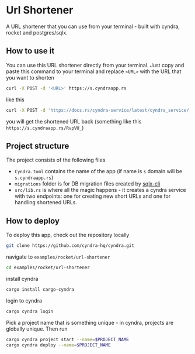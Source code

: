 # Url Shortener

A URL shortener that you can use from your terminal - built with cyndra, rocket and postgres/sqlx.

## How to use it

You can use this URL shortener directly from your terminal. Just copy and paste this command to your terminal and replace `<URL>` with the URL that you want to shorten

```bash
curl -X POST -d '<URL>' https://s.cyndraapp.rs
```

like this

```bash
curl -X POST -d 'https://docs.rs/cyndra-service/latest/cyndra_service/' https://s.cyndraapp.rs
```

you will get the shortened URL back (something like this `https://s.cyndraapp.rs/RvpVU_`)

## Project structure

The project consists of the following files

- `Cyndra.toml` contains the name of the app (if name is `s` domain will be `s.cyndraapp.rs`)
- `migrations` folder is for DB migration files created by [sqlx-cli](https://github.com/launchbadge/sqlx/tree/master/sqlx-cli)
- `src/lib.rs` is where all the magic happens - it creates a cyndra service with two endpoints: one for creating new short URLs and one for handling shortened URLs.

## How to deploy

To deploy this app, check out the repository locally

```bash
git clone https://github.com/cyndra-hq/cyndra.git
```

navigate to `examples/rocket/url-shortener`

```bash
cd examples/rocket/url-shortener
```

install cyndra

```bash
cargo install cargo-cyndra
```

login to cyndra

```bash
cargo cyndra login
```

Pick a project name that is something unique - in cyndra,
projects are globally unique. Then run

```bash
cargo cyndra project start --name=$PROJECT_NAME
cargo cyndra deploy --name=$PROJECT_NAME
```
